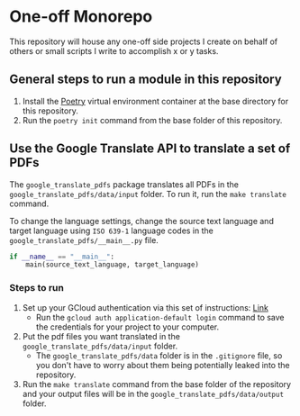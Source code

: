 # One-off Monorepo

This repository will house any one-off side projects I create on behalf of others or small scripts I write to accomplish x or y tasks.

## General steps to run a module in this repository
1. Install the [Poetry](https://github.com/python-poetry/poetry) virtual environment container at the base directory for this repository.
2. Run the `poetry init` command from the base folder of this repository.

## Use the Google Translate API to translate a set of PDFs
The `google_translate_pdfs` package translates all PDFs in the `google_translate_pdfs/data/input` folder. To run it, run the `make translate` command.

To change the language settings, change the source text language and target language using `ISO 639-1` language codes in the `google_translate_pdfs/__main__.py` file.
```python
if __name__ == "__main__":
    main(source_text_language, target_language)
```

### Steps to run
1. Set up your GCloud authentication via this set of instructions: [Link](https://codelabs.developers.google.com/codelabs/cloud-translation-python3#0)
   - Run the `gcloud auth application-default login` command to save the credentials for your project to your computer.
2. Put the pdf files you want translated in the `google_translate_pdfs/data/input` folder.
   - The `google_translate_pdfs/data` folder is in the `.gitignore` file, so you don't have to worry about them being potentially leaked into the repository.
3. Run the `make translate` command from the base folder of the repository and your output files will be in the `google_translate_pdfs/data/output` folder.
